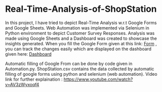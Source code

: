 # Real-Time-Analysis-of-ShopStation

In this project, I have tried to depict Real-Time Analysis w.r.t Google Forms and Google Sheets. Web Automation was implemented via Selenium in Python environment to depict Customer Survey Responses. Analysis was made using Google Sheets and a Dashboard was created to showcase the insights generated.
When you fill the Google Form given at this link: [Form](https://rb.gy/2obphp) , you can track the changes easily which are displayed on the dashboard given here: [Dashboard](https://rb.gy/hnhar3)

Automatic filling of Google From can be done by code given in Automation.py.
ShopStation.csv contains the data collected by automatic filling of google forms using python and selenium (web automation).
Video link for further explaination : https://www.youtube.com/watch?v=AV3zWyxoqf4


